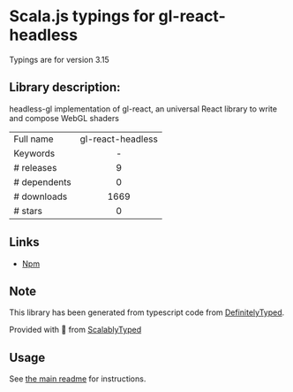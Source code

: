 
# Scala.js typings for gl-react-headless

Typings are for version 3.15

## Library description:
headless-gl implementation of gl-react, an universal React library to write and compose WebGL shaders

|                    |                 |
| ------------------ | :-------------: |
| Full name          | gl-react-headless |
| Keywords           | - |
| # releases         | 9 |
| # dependents       | 0 |
| # downloads        | 1669 |
| # stars            | 0 |

## Links
- [Npm](https://www.npmjs.com/package/gl-react-headless)
    


## Note
This library has been generated from typescript code from [DefinitelyTyped](https://definitelytyped.org).

Provided with :purple_heart: from [ScalablyTyped](https://github.com/oyvindberg/ScalablyTyped)

## Usage
See [the main readme](../../readme.md) for instructions.



